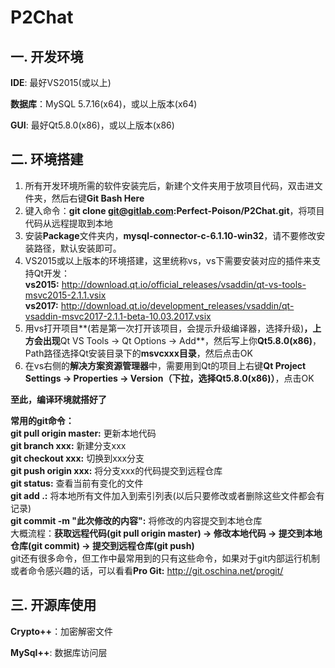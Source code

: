 # P2Chat

## 一. 开发环境

**IDE**: 最好VS2015(或以上)

**数据库**：MySQL 5.7.16(x64)，或以上版本(x64)

**GUI**: 最好Qt5.8.0(x86)，或以上版本(x86)

## 二. 环境搭建

1. 所有开发环境所需的软件安装完后，新建个文件夹用于放项目代码，双击进文件夹，然后右键**Git Bash Here**
2. 键入命令：**git clone git@gitlab.com:Perfect-Poison/P2Chat.git**，将项目代码从远程提取到本地
3. 安装**Package**文件夹内，**mysql-connector-c-6.1.10-win32**，请不要修改安装路径，默认安装即可。
4. VS2015或以上版本的环境搭建，这里统称vs，vs下需要安装对应的插件来支持Qt开发：<br>
	**vs2015:** http://download.qt.io/official_releases/vsaddin/qt-vs-tools-msvc2015-2.1.1.vsix <br>
	**vs2017:** http://download.qt.io/development_releases/vsaddin/qt-vsaddin-msvc2017-2.1.1-beta-10.03.2017.vsix
5. 用vs打开项目**(若是第一次打开该项目，会提示升级编译器，选择升级)**，上方会出现**Qt VS Tools -> Qt Options -> Add**，然后写上你**Qt5.8.0(x86)**，Path路径选择Qt安装目录下的**msvcxxx目录**，然后点击OK
6. 在vs右侧的**解决方案资源管理器**中，需要用到Qt的项目上右键**Qt Project Settings -> Properties -> Version（下拉，选择Qt5.8.0(x86)）**，点击OK

**至此，编译环境就搭好了**

**常用的git命令：**<br>
**git pull origin master:** 更新本地代码<br>
**git branch xxx:** 新建分支xxx<br>
**git checkout xxx:** 切换到xxx分支<br>
**git push origin xxx:** 将分支xxx的代码提交到远程仓库<br>
**git status:** 查看当前有变化的文件<br>
**git add .:** 将本地所有文件加入到索引列表(以后只要修改或者删除这些文件都会有记录)<br>
**git commit -m "此次修改的内容":** 将修改的内容提交到本地仓库<br>
大概流程：**获取远程代码(git pull origin master) -> 修改本地代码 -> 提交到本地仓库(git commit) -> 提交到远程仓库(git push)** <br>
git还有很多命令，但工作中最常用到的只有这些命令，如果对于git内部运行机制或者命令感兴趣的话，可以看看**Pro Git:** http://git.oschina.net/progit/ <br>

## 三. 开源库使用

**Crypto++**：加密解密文件

**MySql++**: 数据库访问层